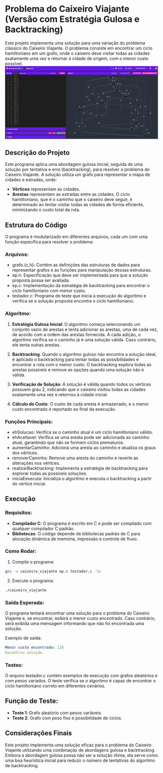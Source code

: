 # Problema do Caixeiro Viajante (Versão com Estratégia Gulosa e Backtracking)
Este projeto implementa uma solução para uma variação do problema clássico do Caixeiro Viajante. O problema consiste em encontrar um ciclo hamiltoniano em um grafo, onde o caixeiro deve visitar todas as cidades exatamente uma vez e retornar à cidade de origem, com o menor custo possível.
![exemplo de grafo](image.png)

## Descrição do Projeto
Este programa aplica uma abordagem gulosa inicial, seguida de uma solução por tentativa e erro (backtracking), para resolver o problema do Caixeiro Viajante. A solução utiliza um grafo para representar o mapa de cidades e estradas, onde:

- **Vértices** representam as cidades.
- **Arestas** representam as estradas entre as cidades.
O ciclo hamiltoniano, que é o caminho que o caixeiro deve seguir, é determinado ao tentar visitar todas as cidades de forma eficiente, minimizando o custo total da rota.

## Estrutura do Código
O programa é modularizado em diferentes arquivos, cada um com uma função específica para resolver o problema:

### Arquivos:
- grafo.{c,h}: Contém as definições das estruturas de dados para representar grafos e as funções para manipulação dessas estruturas.
- ep.h: Especificação que deve ser implementada para que a solução proposta possa ser avaliada.
- ep.c: Implementação da estratégia de backtracking para encontrar o ciclo hamiltoniano com menor custo.
- testador.c: Programa de teste que inicia a execução do algoritmo e verifica se a solução proposta encontra o ciclo hamiltoniano.

### Algoritmo:
1. **Estratégia Gulosa Inicial**: O algoritmo começa selecionando um conjunto vazio de arestas e tenta adicionar as arestas, uma de cada vez, de acordo com a ordem das arestas fornecida. A cada adição, o algoritmo verifica se o caminho já é uma solução válida. Caso contrário, ele tenta outras arestas.

2. **Backtracking**: Quando o algoritmo guloso não encontra a solução ideal, é aplicado o backtracking para tentar todas as possibilidades e encontrar a rota com o menor custo. O backtracking explora todas as arestas possíveis e remove as opções quando uma solução não é válida.

3. **Verificação de Solução**: A solução é válida quando todos os vértices possuem grau 2, indicando que o caixeiro visitou todas as cidades exatamente uma vez e retornou à cidade inicial.

4. **Cálculo do Custo**: O custo de cada aresta é armazenado, e o menor custo encontrado é reportado ao final da execução.

### Funções Principais:
- ehSolucao: Verifica se o caminho atual é um ciclo hamiltoniano válido.
- ehAceitavel: Verifica se uma aresta pode ser adicionada ao caminho atual, garantindo que não se formem ciclos prematuros.
- aumentarCaminho: Adiciona uma aresta ao caminho e atualiza os graus dos vértices.
- removerCaminho: Remove uma aresta do caminho e reverte as alterações nos vértices.
- realizarBacktracking: Implementa a estratégia de backtracking para explorar todas as possíveis soluções.
- iniciaEexecuta: Inicializa o algoritmo e executa o backtracking a partir do vértice inicial.

## Execução
### Requisitos:
- **Compilador C**: O programa é escrito em C e pode ser compilado com qualquer compilador C padrão.
- **Bibliotecas**: O código depende de bibliotecas padrão de C para alocação dinâmica de memória, impressão e controle de fluxo.

### Como Rodar:
1. Compile o programa:
```bash
gcc -o caixeiro_viajante ep.c testador.c -lm
```
2. Execute o programa:
```bash
./caixeiro_viajante
```
### Saída Esperada:
O programa tentará encontrar uma solução para o problema do Caixeiro Viajante e, se encontrar, exibirá o menor custo encontrado. Caso contrário, será exibida uma mensagem informando que não foi encontrada uma solução.

Exemplo de saída:
```yaml
Menor custo encontrado: 120
Encontrou solução.
```

### Testes:
O arquivo testador.c contém exemplos de execução com grafos aleatórios e com pesos variados. O teste verifica se o algoritmo é capaz de encontrar o ciclo hamiltoniano correto em diferentes cenários.

## Função de Teste:
- **Teste 1**: Grafo aleatório com pesos variáveis.
- **Teste 2**: Grafo com peso fixo e possibilidade de ciclos.

## Considerações Finais
Este projeto implementa uma solução eficaz para o problema do Caixeiro Viajante utilizando uma combinação de abordagens gulosa e backtracking. Embora a abordagem gulosa possa não ser a solução ótima, ela serve como uma boa heurística inicial para reduzir o número de tentativas do algoritmo de backtracking.